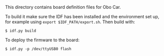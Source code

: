This directory contains board definition files for Obo Car.

To build it make sure the IDF has been installed and the environment set up,
for example using `export $IDF_PATH/export.sh`.  Then build with:

    $ idf.py build

To deploy the firmware to the board:

    $ idf.py -p /dev/ttyUSB0 flash
